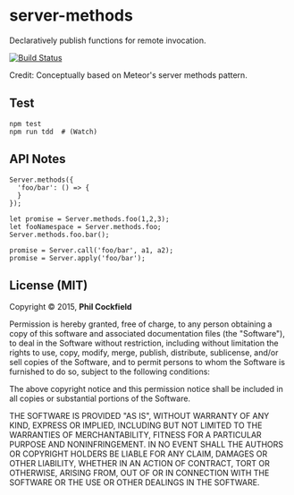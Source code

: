 # server-methods
Declaratively publish functions for remote invocation.

[![Build Status](https://travis-ci.org/philcockfield/server-methods.svg)](https://travis-ci.org/philcockfield/server-methods)

Credit: Conceptually based on Meteor's server methods pattern.


## Test
    npm test
    npm run tdd  # (Watch)


## API Notes

    Server.methods({
      'foo/bar': () => {
      }
    });

    let promise = Server.methods.foo(1,2,3);
    let fooNamespace = Server.methods.foo;
    Server.methods.foo.bar();

    promise = Server.call('foo/bar', a1, a2);
    promise = Server.apply('foo/bar');




## License (MIT)
Copyright © 2015, **Phil Cockfield**

Permission is hereby granted, free of charge, to any person obtaining a copy
of this software and associated documentation files (the "Software"), to deal
in the Software without restriction, including without limitation the rights
to use, copy, modify, merge, publish, distribute, sublicense, and/or sell
copies of the Software, and to permit persons to whom the Software is
furnished to do so, subject to the following conditions:

The above copyright notice and this permission notice shall be included in
all copies or substantial portions of the Software.

THE SOFTWARE IS PROVIDED "AS IS", WITHOUT WARRANTY OF ANY KIND, EXPRESS OR
IMPLIED, INCLUDING BUT NOT LIMITED TO THE WARRANTIES OF MERCHANTABILITY,
FITNESS FOR A PARTICULAR PURPOSE AND NONINFRINGEMENT. IN NO EVENT SHALL THE
AUTHORS OR COPYRIGHT HOLDERS BE LIABLE FOR ANY CLAIM, DAMAGES OR OTHER
LIABILITY, WHETHER IN AN ACTION OF CONTRACT, TORT OR OTHERWISE, ARISING FROM,
OUT OF OR IN CONNECTION WITH THE SOFTWARE OR THE USE OR OTHER DEALINGS IN
THE SOFTWARE.
